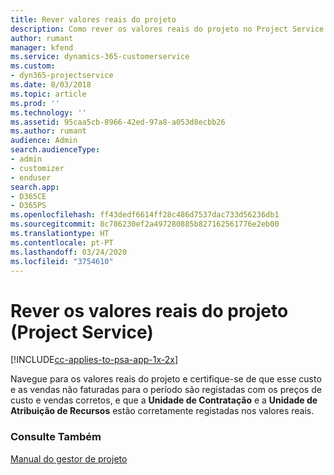 ```yaml
---
title: Rever valores reais do projeto
description: Como rever os valores reais do projeto no Project Service
author: rumant
manager: kfend
ms.service: dynamics-365-customerservice
ms.custom:
- dyn365-projectservice
ms.date: 8/03/2018
ms.topic: article
ms.prod: ''
ms.technology: ''
ms.assetid: 95caa5cb-8966-42ed-97a8-a053d8ecbb26
ms.author: rumant
audience: Admin
search.audienceType:
- admin
- customizer
- enduser
search.app:
- D365CE
- D365PS
ms.openlocfilehash: ff43dedf6614ff28c486d7537dac733d56236db1
ms.sourcegitcommit: 8c786230ef2a497280885b827162561776e2eb00
ms.translationtype: HT
ms.contentlocale: pt-PT
ms.lasthandoff: 03/24/2020
ms.locfileid: "3754610"
---
```

# <a name="review-project-actuals-project-service"></a>Rever os valores reais do projeto (Project Service)

[!INCLUDE[cc-applies-to-psa-app-1x-2x](../includes/cc-applies-to-psa-app-1x-2x.md)]

Navegue para os valores reais do projeto e certifique-se de que esse custo e as vendas não faturadas para o período são registadas com os preços de custo e vendas corretos, e que a **Unidade de Contratação** e a **Unidade de Atribuição de Recursos** estão corretamente registadas nos valores reais.  
  
### <a name="see-also"></a>Consulte Também  
 [Manual do gestor de projeto](../project-service/project-manager-guide.md)
